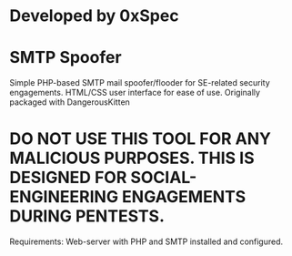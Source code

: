 # Developed by 0xSpec
# SMTP Spoofer
Simple PHP-based SMTP mail spoofer/flooder for SE-related security engagements. HTML/CSS user interface for ease of use. Originally packaged with DangerousKitten

# DO NOT USE THIS TOOL FOR ANY MALICIOUS PURPOSES. THIS IS DESIGNED FOR SOCIAL-ENGINEERING ENGAGEMENTS DURING PENTESTS.

Requirements: 
Web-server with PHP and SMTP installed and configured.

